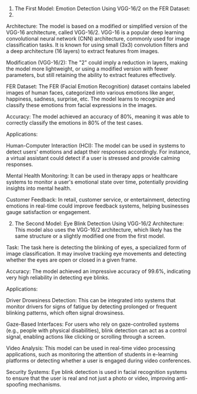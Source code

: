 
1.  The First Model: Emotion Detection Using VGG-16/2 on the FER Dataset:
2.  
 Architecture: The model is based on a modified or simplified version of the VGG-16 architecture, called VGG-16/2. VGG-16 is a popular deep learning convolutional neural network (CNN) architecture, commonly used for image classification tasks. It is known for using small (3x3) convolution filters and a deep architecture (16 layers) to extract features from images.

Modification (VGG-16/2): The "2" could imply a reduction in layers, making the model more lightweight, or using a modified version with fewer parameters, but still retaining the ability to extract features effectively.

FER Dataset: The FER (Facial Emotion Recognition) dataset contains labeled images of human faces, categorized into various emotions like anger, happiness, sadness, surprise, etc. The model learns to recognize and classify these emotions from facial expressions in the images.

Accuracy: The model achieved an accuracy of 80%, meaning it was able to correctly classify the emotions in 80% of the test cases.



Applications:

Human-Computer Interaction (HCI): The model can be used in systems to detect users' emotions and adapt their responses accordingly. For instance, a virtual assistant could detect if a user is stressed and provide calming responses.

Mental Health Monitoring: It can be used in therapy apps or healthcare systems to monitor a user's emotional state over time, potentially providing insights into mental health.

Customer Feedback: In retail, customer service, or entertainment, detecting emotions in real-time could improve feedback systems, helping businesses gauge satisfaction or engagement.




2. The Second Model: Eye Blink Detection Using VGG-16/2
Architecture: This model also uses the VGG-16/2 architecture, which likely has the same structure or a slightly modified one from the first model.

Task: The task here is detecting the blinking of eyes, a specialized form of image classification. It may involve tracking eye movements and detecting whether the eyes are open or closed in a given frame.

Accuracy: The model achieved an impressive accuracy of 99.6%, indicating very high reliability in detecting eye blinks.



Applications:

Driver Drowsiness Detection: This can be integrated into systems that monitor drivers for signs of fatigue by detecting prolonged or frequent blinking patterns, which often signal drowsiness.

Gaze-Based Interfaces: For users who rely on gaze-controlled systems (e.g., people with physical disabilities), blink detection can act as a control signal, enabling actions like clicking or scrolling through a screen.

Video Analysis: This model can be used in real-time video processing applications, such as monitoring the attention of students in e-learning platforms or detecting whether a user is engaged during video conferences.

Security Systems: Eye blink detection is used in facial recognition systems to ensure that the user is real and not just a photo or video, improving anti-spoofing mechanisms.

